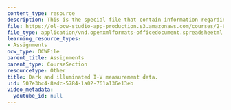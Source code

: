```yaml
---
content_type: resource
description: This is the special file that contain information regarding courses.
file: https://ol-ocw-studio-app-production.s3.amazonaws.com/courses/2-627-fundamentals-of-photovoltaics-fall-2013/507e3bc48edc57841a02761a136e13eb_MIT2_627F13_pset3_q1data.xlsx
file_type: application/vnd.openxmlformats-officedocument.spreadsheetml.sheet
learning_resource_types:
- Assignments
ocw_type: OCWFile
parent_title: Assignments
parent_type: CourseSection
resourcetype: Other
title: Dark and illuminated I-V measurement data.
uid: 507e3bc4-8edc-5784-1a02-761a136e13eb
video_metadata:
  youtube_id: null
---
```

